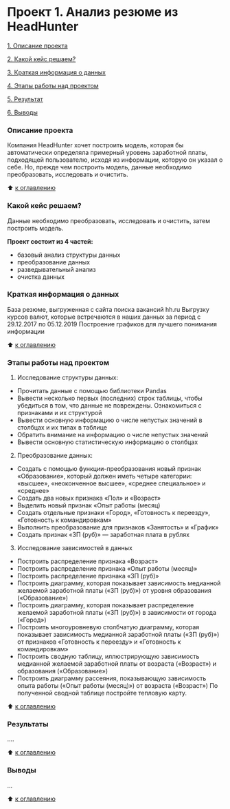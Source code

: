 # Проект 1. Анализ резюме из HeadHunter  

[1. Описание проекта](https://github.com/Welle470/tb_data_science/tree/main/README.md#Описание-проекта)

[2. Какой кейс решаем?](https://github.com/Welle470/tb_data_science/tree/main/README.md#Какой-кейс-решаем)

[3. Краткая информация о данных](https://github.com/Welle470/tb_data_science/tree/main/README.md#Краткая-информация-о-данных)

[4. Этапы работы над проектом](https://github.com/Welle470/tb_data_science/tree/main/README.md#Этапы-работы-над-проектом)

[5. Результат](https://github.com/Welle470/tb_data_science/tree/main/README.md#Результат)

[6. Выводы](https://github.com/Welle470/tb_data_science/tree/main/README.md#Выводы)

### Описание проекта

Компания HeadHunter хочет построить модель, которая бы автоматически определяла примерный уровень заработной платы, подходящей пользователю, исходя из информации, которую он указал о себе. Но, прежде чем построить модель, данные необходимо преобразовать, исследовать и очистить.

:arrow_up: [к оглавлению](https://github.com/Welle470/tb_data_science/blob/main/README.md#Оглавление)

### Какой кейс решаем?

Данные необходимо преобразовать, исследовать и очистить, затем построить модель.

**Проект состоит из 4 частей:**
- базовый анализ структуры данных
- преобразование данных
- разведывательный анализ
- очистка данных

### Краткая информация о данных
База резюме, выгруженная с сайта поиска вакансий hh.ru
Выгрузку курсов валют, которые встречаются в наших данных за период с 29.12.2017 по 05.12.2019
Построение графиков для лучшего понимания информации

:arrow_up: [к оглавлению](https://github.com/Welle470/tb_data_science/blob/main/README.md#Оглавление)

### Этапы работы над проектом
1. Исследование структуры данных:
* Прочитать данные с помощью библиотеки Pandas
* Вывести несколько первых (последних) строк таблицы, чтобы убедиться в том, что данные не повреждены. Ознакомиться с признаками и их структурой
* Вывести основную информацию о числе непустых значений в столбцах и их типах в таблице
* Обратить внимание на информацию о числе непустых значений
* Вывести основную статистическую информацию о столбцах

2. Преобразование данных:
* Создать с помощью функции-преобразования новый признак «Образование», который должен иметь четыре категории: «высшее», «неоконченное высшее», «среднее специальное» и «среднее»
* Создать два новых признака «Пол» и «Возраст»
* Выделить новый признак «Опыт работы (месяц)
* Создать отдельные признаки «Город», «Готовность к переезду», «Готовность к командировкам»
* Выполнить преобразование для признаков «Занятость» и «График»
* Создать признак «ЗП (руб)» — заработная плата в рублях

3. Исследование зависимостей в данных
* Построить распределение признака «Возраст»
* Построить распределение признака «Опыт работы (месяц)»
* Построить распределение признака «ЗП (руб)»
* Построить диаграмму, которая показывает зависимость медианной желаемой заработной платы («ЗП (руб)») от уровня образования («Образование»)
* Построить диаграмму, которая показывает распределение желаемой заработной платы («ЗП (руб)») в зависимости от города («Город»)
* Построить многоуровневую столбчатую диаграмму, которая показывает зависимость медианной заработной платы («ЗП (руб)») от признаков «Готовность к переезду» и «Готовность к командировкам»
* Построить сводную таблицу, иллюстрирующую зависимость медианной желаемой заработной платы от возраста («Возраст») и образования («Образование»)
* Построить диаграмму рассеяния, показывающую зависимость опыта работы («Опыт работы (месяц)») от возраста («Возраст»)
По полученной сводной таблице постройте тепловую карту.

:arrow_up: [к оглавлению](https://github.com/Welle470/tb_data_science/blob/main/README.md#Оглавление)

### Результаты
....

:arrow_up: [к оглавлению](https://github.com/Welle470/tb_data_science/blob/main/README.md#Оглавление)

### Выводы
...

:arrow_up: [к оглавлению](https://github.com/Welle470/tb_data_science/blob/main/README.md#Оглавление)